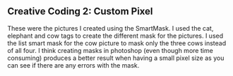 ## Creative Coding 2: Custom Pixel

These were the pictures I created using the SmartMask. I used the cat, elephant and cow tags to create the different mask for the pictures. I used the list smart mask for the cow picture to mask only the three cows instead of all four. I think creating masks in photoshop (even though more time consuming) produces a better result when having a small pixel size as you can see if there are any errors with the mask. 
